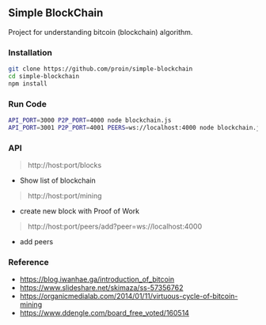 ## Simple BlockChain

Project for understanding bitcoin (blockchain) algorithm.

### Installation

```bash
git clone https://github.com/proin/simple-blockchain
cd simple-blockchain
npm install
```

### Run Code

```bash
API_PORT=3000 P2P_PORT=4000 node blockchain.js 
API_PORT=3001 P2P_PORT=4001 PEERS=ws://localhost:4000 node blockchain.js 
```

### API

> http://host:port/blocks

- Show list of blockchain

> http://host:port/mining

- create new block with Proof of Work

> http://host:port/peers/add?peer=ws://localhost:4000

- add peers


### Reference

- https://blog.iwanhae.ga/introduction_of_bitcoin
- https://www.slideshare.net/skimaza/ss-57356762
- https://organicmedialab.com/2014/01/11/virtuous-cycle-of-bitcoin-mining
- https://www.ddengle.com/board_free_voted/160514
